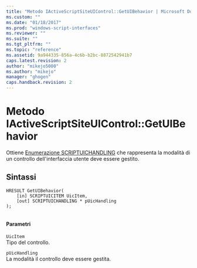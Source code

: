 ```yaml
---
title: "Metodo IActiveScriptSiteUIControl::GetUIBehavior | Microsoft Docs"
ms.custom: ""
ms.date: "01/18/2017"
ms.prod: "windows-script-interfaces"
ms.reviewer: ""
ms.suite: ""
ms.tgt_pltfrm: ""
ms.topic: "reference"
ms.assetid: 9a944335-856a-4c6b-b2bc-8872542941b7
caps.latest.revision: 2
author: "mikejo5000"
ms.author: "mikejo"
manager: "ghogen"
caps.handback.revision: 2
---
```

# Metodo IActiveScriptSiteUIControl::GetUIBehavior
Ottiene [Enumerazione SCRIPTUICHANDLING](../../winscript/reference/scriptuichandling-enumeration.md) che rappresenta la modalità di un controllo dell'interfaccia utente deve essere gestito.  
  
## Sintassi  
  
```  
HRESULT GetUIBehavior(   
    [in] SCRIPTUICITEM UicItem,   
    [out] SCRIPTUICHANDLING * pUicHandling   
);  
  
```  
  
#### Parametri  
 `UicItem`  
 Tipo del controllo.  
  
 `pUicHandling`  
 La modalità il controllo deve essere gestita.